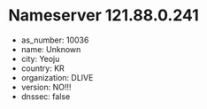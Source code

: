 # Nameserver 121.88.0.241

* as_number: 10036
* name: Unknown
* city: Yeoju
* country: KR
* organization: DLIVE
* version: NO!!!
* dnssec: false
